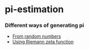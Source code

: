 # pi-estimation

### Different ways of generating pi

-   <a href="https://github.com/aniketbiprojit/pi-estimation/blob/main/random-numbers.cpp">From random numbers</a>
-   <a href="https://github.com/aniketbiprojit/pi-estimation/blob/main/riemann-zeta.cpp">Using Riemann zeta function</a>
